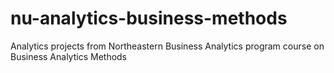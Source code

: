 # nu-analytics-business-methods
Analytics projects from Northeastern Business Analytics program course on Business Analytics Methods
